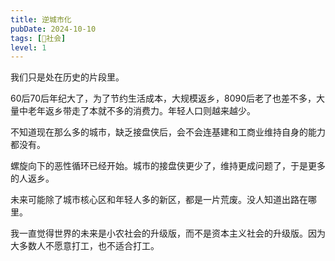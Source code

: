 ```yaml
---
title: 逆城市化
pubDate: 2024-10-10
tags: [👫社会]
level: 1
---
```


我们只是处在历史的片段里。

60后70后年纪大了，为了节约生活成本，大规模返乡，8090后老了也差不多，大量中老年返乡带走了本就不多的消费力。年轻人口则越来越少。

不知道现在那么多的城市，缺乏接盘侠后，会不会连基建和工商业维持自身的能力都没有。

螺旋向下的恶性循环已经开始。城市的接盘侠更少了，维持更成问题了，于是更多的人返乡。

未来可能除了城市核心区和年轻人多的新区，都是一片荒废。没人知道出路在哪里。

我一直觉得世界的未来是小农社会的升级版，而不是资本主义社会的升级版。因为大多数人不愿意打工，也不适合打工。
